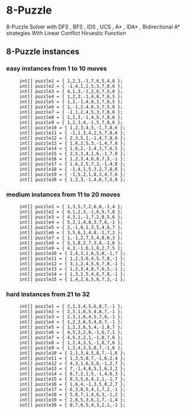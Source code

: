 # 8-Puzzle
8-Puzzle Solver with DFS , BFS , IDS , UCS , A* , IDA* , Bidirectional A* strategies With Linear Conflict Hiruestic Function

## 8-Puzzle instances
### easy instances from 1 to 10 moves	 
		 int[] puzzle1 = { 1,2,3,-1,7,6,5,4,8 };
		 int[] puzzle2 = { -1,4,1,2,5,3,7,8,6 };
		 int[] puzzle3 = { 4,1,3,-1,2,6,7,5,8 };
		 int[] puzzle4 = { 1,2,3,-1,4,8,7,6,5 };
		 int[] puzzle5 = { 1,2,-1,4,8,3,7,6,5 };
		 int[] puzzle6 = { 1,-1,2,4,6,3,7,5,8 };
		 int[] puzzle7 = { -1,1,2,4,5,3,7,8,6 };
		 int[] puzzle8 = { 1,2,3,-1,4,5,7,8,6 };
		 int[] puzzle9 = { 1,2,3,4,-1,5,7,8,6 };
		 int[] puzzle10 = { 1,2,3,4,5,-1,7,8,6 };
		 int[] puzzle11 = { -1,1,3,4,2,5,7,8,6 };
		 int[] puzzle12 = { 2,3,5,1,-1,4,7,8,6 };
		 int[] puzzle13 = { 1,6,2,5,3,-1,4,7,8 };
		 int[] puzzle14 = { 1,8,2,-1,4,3,7,6,5 };
		 int[] puzzle15 = { 2,5,3,4,1,6,-1,7,8 };
		 int[] puzzle16 = { 1,2,3,4,6,8,7,5,-1 };
		 int[] puzzle17 = { 1,6,2,5,7,3,-1,4,8 };
		 int[] puzzle18 = { -1,4,1,5,3,2,7,8,6 };
		 int[] puzzle19 = { -1,5,2,1,8,3,4,7,6 };
		 int[] puzzle20 = { 1,2,3,-1,4,6,7,5,8 };
		 
		 
### medium instances from 11 to 20 moves
		 int[] puzzle1 = { 1,3,5,7,2,6,8,-1,4 };
		 int[] puzzle2 = { 4,1,2,3,-1,6,5,7,8 };
		 int[] puzzle3 = { 4,3,1,-1,7,2,8,5,6 };
		 int[] puzzle4 = { 5,2,1,4,8,3,7,6,-1 };
		 int[] puzzle5 = { 2,-1,8,1,3,5,4,6,7 };
		 int[] puzzle6 = { 3,5,6,1,4,8,-1,7,2 };
		 int[] puzzle7 = { 1,-1,2,7,5,4,8,6,3 };
		 int[] puzzle8 = { 5,1,8,2,7,3,4,-1,6 };
		 int[] puzzle9 = { 4,3,-1,6,1,8,2,7,5 };
		 int[] puzzle10 = { 2,4,3,1,6,5,8,-1,7 };
		 int[] puzzle11 = { 1,2,3,6,4,5,7,8,-1 };
		 int[] puzzle12 = { 3,1,2,4,5,6,7,8,-1 };
		 int[] puzzle13 = { 1,2,3,4,8,7,6,5,-1 };
		 int[] puzzle14 = { 1,3,2,5,4,6,7,8,-1 };
		 int[] puzzle15 = { 1,4,2,6,5,8,7,3,-1 };
		 
		 
### hard instances from 21 to 32
		 int[] puzzle1 = { 2,1,3,4,5,6,8,7,-1 };
		 int[] puzzle2 = { 2,3,1,6,5,4,8,7,-1 };
		 int[] puzzle3 = { 2,3,1,6,4,5,7,8,-1 };
		 int[] puzzle4 = { 1,2,3,6,5,4,8,7,-1 };
		 int[] puzzle5 = { 1,2,3,6,5,4,-1,8,7 };
		 int[] puzzle6 = { 4,5,3,2,8,-1,6,7,1 };
		 int[] puzzle7 = { 4,5,3,2,1,-1,8,7,6 };
		 int[] puzzle8 = { 1,2,4,3,5,-1,8,7,6 };
		 int[] puzzle9 = { 1,2,4,3,5,8,7,-1,6 };
		 int[] puzzle10 = { 2,1,3,4,5,8,7,-1,6 };
		 int[] puzzle11 = { 1,3,5,8,7,-1,6,2,4 };
		 int[] puzzle12 = { 4,3,1,6,5,8,-1,2,7 };
		 int[] puzzle13 = { 7,-1,4,8,5,1,6,3,2 };
		 int[] puzzle14 = { 8,7,2,1,5,-1,4,6,3 };
		 int[] puzzle15 = { 8,3,5,6,4,2,1,-1,7 };
		 int[] puzzle16 = { 1,6,4,-1,3,5,8,2,7 };
		 int[] puzzle17 = { 6,3,8,5,4,1,7,2,-1 };
		 int[] puzzle18 = { 5,8,7,1,4,6,3,-1,2 };
		 int[] puzzle19 = { 2,8,5,3,6,1,7,-1,4 };
		 int[] puzzle20 = { 8,7,6,5,4,3,2,1,-1 };
